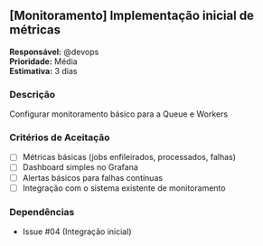 ## [Monitoramento] Implementação inicial de métricas
**Responsável:** @devops  
**Prioridade:** Média  
**Estimativa:** 3 dias  

### Descrição  
Configurar monitoramento básico para a Queue e Workers  

### Critérios de Aceitação  
- [ ] Métricas básicas (jobs enfileirados, processados, falhas)  
- [ ] Dashboard simples no Grafana  
- [ ] Alertas básicos para falhas contínuas  
- [ ] Integração com o sistema existente de monitoramento  

### Dependências  
- Issue #04 (Integração inicial)